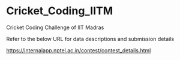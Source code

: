 # Cricket_Coding_IITM
Cricket Coding Challenge of IIT Madras

Refer to the below URL for data descriptions and submission details

https://internalapp.nptel.ac.in/contest/contest_details.html
